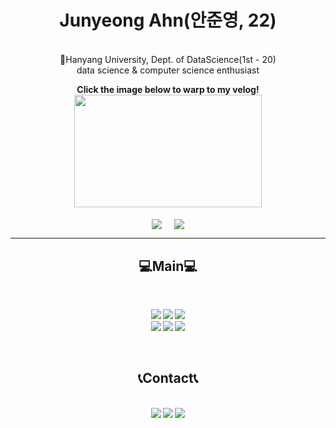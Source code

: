 
<h1 align="center">Junyeong Ahn(안준영, 22)</h1>   

<p align="center"><br>🦁Hanyang University, Dept. of DataScience(1st - 20)   
 <br>data science & computer science enthusiast<br>
</p>   

<!--
**AhnJunYeong0319/AhnJunYeong0319** is a ✨ _special_ ✨ repository because its `README.md` (this file) appears on your GitHub profile.

Here are some ideas to get you started:

- 🔭 I’m currently working on ...
- 🌱 I’m currently learning ...
- 👯 I’m looking to collaborate on ...
- 🤔 I’m looking for help with ...
- 💬 Ask me about ...
- 📫 How to reach me: ...
- 😄 Pronouns: ...
- ⚡ Fun fact: ...
-->

<!-- 
<p align="center">
<a href="https://hits.seeyoufarm.com"><img src="https://hits.seeyoufarm.com/api/count/incr/badge.svg?url=https%3A%2F%2Fgithub.com%2FAhnJunYeong0319&count_bg=%23C83DC6&title_bg=%23555555&icon=actigraph.svg&icon_color=%23FFFFFF&title=hits&edge_flat=false"/></a>
</p>   
-->
 






<p align="center">
 <strong>Click the image below to warp to my velog!<strong><br>
 <a href="https://velog.io/@hewas1230"><img src="https://images.velog.io/images/jay_/post/dcf7c78c-a924-4aa2-8e47-c23fc426a668/velog_logo.png" style="width:300px;height:180px;"></a>
  <br><br>
    <a href="https://github.com/anuraghazra/github-readme-stats">
  <img align="center" src="https://github-readme-stats.vercel.app/api?username=AhnJunYeong0319&show_icons=true&theme=gruvbox"/></a>
  &nbsp;&nbsp;&nbsp;&nbsp;
  
  <a href="https://github.com/anuraghazra/github-readme-stats">
  <img align="center" src="https://github-readme-stats.vercel.app/api/top-langs/?username=AhnJunYeong0319&hide=jupyter%20notebook&layout=compact&langs_count=5"/></a>

  
</p>
 
<hr>   

<h2 align="center"> 💻Main💻 </h2>
<br>
<p align="center">
  <a href="https://www.python.org/"><img src="https://img.shields.io/badge/Python-3766AB?style=flat-square&logo=Python&logoColor=white"/></a>
  <a href="https://www.r-project.org/"><img src="https://img.shields.io/badge/R-276DC3?style=flat-square&logo=R&logoColor=white"/></a>
  <!--<a href="https://www.cprogramming.com/"><img src="https://img.shields.io/badge/C-A8B9CC?style=flat-square&logo=C&logoColor=white"/></a>-->
  <a href="https://opencv.org/"><img src="https://img.shields.io/badge/OpenCV-5C3EE8?style=flat-square&logo=OpenCV&logoColor=white"/></a>
  
  <br>
  <a href="https://html.com/"><img src="https://img.shields.io/badge/HTML5-E34F26?style=flat-square&logo=HTML5&logoColor=white"/></a>
  <a href="https://html.com/"><img src="https://img.shields.io/badge/CSS3-1572B6?style=flat-square&logo=CSS3&logoColor=white"/></a>
  <a href="https://documentation.js.org/"><img src="https://img.shields.io/badge/JavaScript-F7DF1E?style=flat-square&logo=JavaScript&logoColor=white"/></a>
  <br>
</p>
<br>


<!--
<h2 align="center"> ⛏Subs⛏ </h2>
<p align="center">
  <a href="https://www.mysql.com/"><img src="https://img.shields.io/badge/MySQL-4479A1?style=flat-square&logo=MySQL&logoColor=white"/></a>
  <a href="https://www.linux.org/"><img src="https://img.shields.io/badge/Linux-FCC624?style=flat-square&logo=Linux&logoColor=white"/></a>
  <a href="https://firebase.google.com/"><img src="https://img.shields.io/badge/Firebase-FFCA28?style=flat-square&logo=Firebase&logoColor=white"/></a>
  <a href="https://www.sqlite.org/index.html"><img src="https://img.shields.io/badge/SQLite-003B57?style=flat-square&logo=SQLite&logoColor=white"/></a>
  <br>
  <br>
</p>
-->

<h2 align="center"> 📞Contact📞 </h2>
<p align="center">
  <br>
  <a href="https://www.instagram.com/ahn_jjun0/"><img src="https://img.shields.io/badge/Instagram-black?style=flat-square&logo=Instagram&logoColor=E4405F"/></a>
  <a href="https://www.facebook.com/profile.php?id=100010660358602"><img src="https://img.shields.io/badge/Facebook-1877F2?style=flat-square&logo=Facebook&logoColor=white"/></a>
  <a href="https://www.linkedin.com/in/%EC%A4%80%EC%98%81-%EC%95%88-804571204/"><img src="https://img.shields.io/badge/LinkedIn-0077B5?style=flat-square&logo=LinkedIn&logoColor=white"/></a>

  <br>
</p>
<br>

<!--
<h2>To Do</h2>
   
<ol>
 <li>Linear Algebra reviewing</li>
 <ul>
  <li>David C lay (recommended)</li>
  <li><a href="https://www.youtube.com/watch?v=ZK3O402wf1c&list=PL49CF3715CB9EF31D&index=1">Gilber Strang</a></li>
 </ul>
 <li>Calculus reviewing</li>
 <li>Differential Equation studying</li>
 <li>Paper review blog (git blog)</li>
 <li>**Portfolio website**</li>
 <li>**ISLR reviewing**</li>
-->
